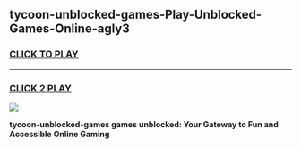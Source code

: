 
## tycoon-unblocked-games-Play-Unblocked-Games-Online-agly3
<h3>
<a href="https://premium76.site?title=tycoon-unblocked-games&ref=25A">CLICK TO PLAY</a></h3>
<hr>

<h3>
<a href="https://premium76.site?title=tycoon-unblocked-games&ref=25A">CLICK 2 PLAY</a>
  
</h3>

<a href="https://premium76.site?title=tycoon-unblocked-games&ref=25A"><img src="https://clearcache.store/games.png"></a>


**tycoon-unblocked-games games unblocked: Your Gateway to Fun and Accessible Online Gaming**

